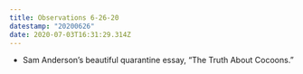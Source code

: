 ```yaml
---
title: Observations 6-26-20
datestamp: "20200626"
date: 2020-07-03T16:31:29.314Z
---
```

- Sam Anderson’s beautiful quarantine essay, “The Truth About Cocoons.”